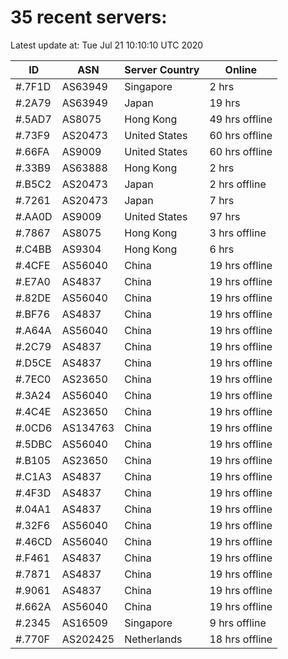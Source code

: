 # 35 recent servers:

Latest update at: Tue Jul 21 10:10:10 UTC 2020

| ID | ASN | Server Country | Online |
| -- | --- | -------------- | ------ |
| #.7F1D | AS63949 | Singapore | 2 hrs |
| #.2A79 | AS63949 | Japan | 19 hrs |
| #.5AD7 | AS8075 | Hong Kong | 49 hrs offline |
| #.73F9 | AS20473 | United States | 60 hrs offline |
| #.66FA | AS9009 | United States | 60 hrs offline |
| #.33B9 | AS63888 | Hong Kong | 2 hrs |
| #.B5C2 | AS20473 | Japan | 2 hrs offline |
| #.7261 | AS20473 | Japan | 7 hrs |
| #.AA0D | AS9009 | United States | 97 hrs |
| #.7867 | AS8075 | Hong Kong | 3 hrs offline |
| #.C4BB | AS9304 | Hong Kong | 6 hrs |
| #.4CFE | AS56040 | China | 19 hrs offline |
| #.E7A0 | AS4837 | China | 19 hrs offline |
| #.82DE | AS56040 | China | 19 hrs offline |
| #.BF76 | AS4837 | China | 19 hrs offline |
| #.A64A | AS56040 | China | 19 hrs offline |
| #.2C79 | AS4837 | China | 19 hrs offline |
| #.D5CE | AS4837 | China | 19 hrs offline |
| #.7EC0 | AS23650 | China | 19 hrs offline |
| #.3A24 | AS56040 | China | 19 hrs offline |
| #.4C4E | AS23650 | China | 19 hrs offline |
| #.0CD6 | AS134763 | China | 19 hrs offline |
| #.5DBC | AS56040 | China | 19 hrs offline |
| #.B105 | AS23650 | China | 19 hrs offline |
| #.C1A3 | AS4837 | China | 19 hrs offline |
| #.4F3D | AS4837 | China | 19 hrs offline |
| #.04A1 | AS4837 | China | 19 hrs offline |
| #.32F6 | AS56040 | China | 19 hrs offline |
| #.46CD | AS56040 | China | 19 hrs offline |
| #.F461 | AS4837 | China | 19 hrs offline |
| #.7871 | AS4837 | China | 19 hrs offline |
| #.9061 | AS4837 | China | 19 hrs offline |
| #.662A | AS56040 | China | 19 hrs offline |
| #.2345 | AS16509 | Singapore | 9 hrs offline |
| #.770F | AS202425 | Netherlands | 18 hrs offline |

